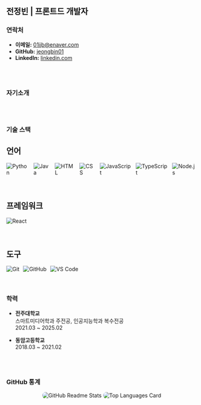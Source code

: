 ## 전정빈 | 프론트드 개발자

### 연락처

- **이메일:** [01jjb@enaver.com](mailto:01jjb@enaver.com)
- **GitHub:** [jeongbin01](https://github.com/jeongbin01)
- **LinkedIn:** [linkedin.com](https://www.linkedin.com/in/jeongbin-jeon-0b54a331a/)

 <br/>
 <br/>

### 자기소개


 <br/>
 <br/>

### 기술 스택

## 언어
<div style="display: flex; gap: 10px;">
  <img src="https://img.shields.io/badge/Python-3776AB?style=flat&logo=python&logoColor=white" alt="Python">
  <img src="https://img.shields.io/badge/Java-007396?style=flat&logo=java&logoColor=white" alt="Java">
  <img src="https://img.shields.io/badge/HTML5-E34F26?style=flat&logo=html5&logoColor=white" alt="HTML">
  <img src="https://img.shields.io/badge/CSS3-1572B6?style=flat&logo=css3&logoColor=white" alt="CSS">
  <img src="https://img.shields.io/badge/JavaScript-F7DF1E?style=flat&logo=javascript&logoColor=black" alt="JavaScript">
  <img src="https://img.shields.io/badge/TypeScript-3178C6?style=flat&logo=typescript&logoColor=white" alt="TypeScript">
  <img src="https://img.shields.io/badge/Node.js-339933?style=flat&logo=node.js&logoColor=white" alt="Node.js">
</div>

 <br/>
 <br/>

## 프레임워크
<div style="display: flex; gap: 10px;">
  <img src="https://img.shields.io/badge/React-61DAFB?style=flat&logo=react&logoColor=white" alt="React">
</div>

 <br/>
 <br/>

## 도구
<div style="display: flex; gap: 10px;">
  <img src="https://img.shields.io/badge/Git-F05032?style=flat&logo=git&logoColor=white" alt="Git">
  <img src="https://img.shields.io/badge/GitHub-181717?style=flat&logo=github&logoColor=white" alt="GitHub">
  <img src="https://img.shields.io/badge/VS%20Code-007ACC?style=flat&logo=visualstudiocode&logoColor=white" alt="VS Code">
</div>

 <br/>
 <br/>

### 학력

- **전주대학교**  
  스마트미디어학과 주전공, 인공지능학과 복수전공  
  2021.03 ~ 2025.02

- **동암고등학교**  
  2018.03 ~ 2021.02
  
 <br/>
 <br/>

### GitHub 통계

<div style="display: flex; justify-content: space-between; gap: 20px;">
  <div style="flex: 1; text-align: center;">
    <img src="https://github-readme-stats.vercel.app/api?username=jeongbin01&theme=tokyonight&show_icons=true" alt="GitHub Readme Stats" style="border-radius: 8px; max-width: 100%;">
    <img src="https://github-readme-stats.vercel.app/api/top-langs/?username=jeongbin01&layout=compact" alt="Top Languages Card" style="border-radius: 8px; max-width: 100%;">
  </div>
</div>


